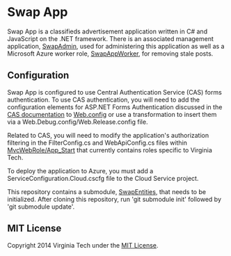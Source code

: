 Swap App
=======

Swap App is a classifieds advertisement application written in C# and JavaScript on the .NET framework. 
There is an associated management application, [SwapAdmin](https://github.com/chrisjsherm/SwapAppAdmin), 
used for administering this application as well as a Microsoft Azure worker role, 
[SwapAppWorker](https://github.com/chrisjsherm/SwapAppWorker), for removing stale posts.

## Configuration

Swap App is configured to use Central Authentication Service (CAS) forms authentication. 
To use CAS authentication, you will need to add the configuration elements for ASP.NET 
Forms Authentication discussed in the [CAS documentation](https://wiki.jasig.org/display/casc/.net+cas+client) 
to [Web.config](MvcWebRole/Web.config) or use a transformation to insert them via a Web.Debug.config/Web.Release.config file.

Related to CAS, you will need to modify the application's authorization filtering in the FilterConfig.cs 
and WebApiConfig.cs files within [MvcWebRole/App_Start](MvcWebRole/App_Start) that currently contains roles specific to Virginia Tech.

To deploy the application to Azure, you must add a ServiceConfiguration.Cloud.cscfg file to the Cloud Service project.

This repository contains a submodule, [SwapEntities](SwapEntities), that needs to be initialized. After cloning 
this repository, run 'git submodule init' followed by 'git submodule update'.

## MIT License

Copyright 2014 Virginia Tech under the [MIT License](LICENSE).
